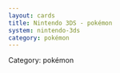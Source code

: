 ```yaml
---
layout: cards
title: Nintendo 3DS - pokémon
system: nintendo-3ds
category: pokémon
---
```

<div class="alert alert-secondary mb-4"><span class="i18n innerHTML-category">Category: </span><span class="i18n innerHTML-cat-pokémon">pokémon</span></div>
